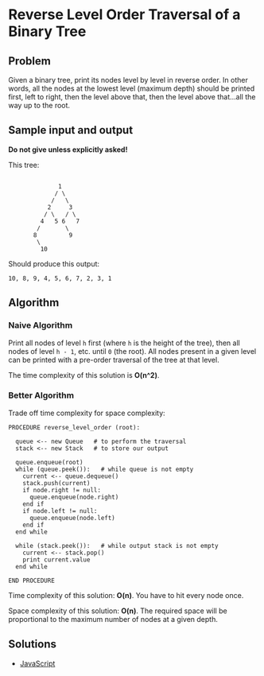 # Reverse Level Order Traversal of a Binary Tree

## Problem
Given a binary tree, print its nodes level by level in reverse order. In other words, all the nodes at the lowest level (maximum depth) should be printed first, left to right, then the level above that, then the level above that...all the way up to the root.

## Sample input and output
**Do not give unless explicitly asked!**

This tree:
```

              1
             / \
            /   \
           2     3
          / \   / \
         4   5 6   7
        /       \
       8         9
        \
         10
```
Should produce this output:
```
10, 8, 9, 4, 5, 6, 7, 2, 3, 1
```

## Algorithm
### Naive Algorithm
Print all nodes of level `h` first (where `h` is the height of the tree), then all nodes of level `h - 1`, etc. until `0` (the root). All nodes present in a given level can be printed with a pre-order traversal of the tree at that level.

The time complexity of this solution is **O(n^2)**.

### Better Algorithm
Trade off time complexity for space complexity:
```
PROCEDURE reverse_level_order (root):

  queue <-- new Queue   # to perform the traversal
  stack <-- new Stack   # to store our output

  queue.enqueue(root)
  while (queue.peek()):   # while queue is not empty
    current <-- queue.dequeue()
    stack.push(current)
    if node.right != null:
      queue.enqueue(node.right)
    end if
    if node.left != null:
      queue.enqueue(node.left)
    end if
  end while

  while (stack.peek()):   # while output stack is not empty
    current <-- stack.pop()
    print current.value
  end while

END PROCEDURE
```

Time complexity of this solution: **O(n)**. You have to hit every node once.

Space complexity of this solution: **O(n)**. The required space will be proportional to the maximum number of nodes at a given depth.

## Solutions
- [JavaScript](./solution.js)
